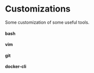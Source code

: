 # Customizations
Some customization of some useful tools.

#### bash
#### vim
#### git
#### docker-cli
